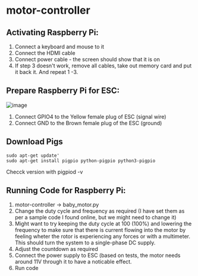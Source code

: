# motor-controller

## Activating Raspberry Pi:
1. Connect a keyboard and mouse to it
2. Connect the HDMI cable
3. Connect power cable - the screen should show that it is on
4. If step 3 doesn't work, remove all cables, take out memory card and put it back it. And repeat 1 -3.

## Prepare Raspberry Pi for ESC:
![image](https://user-images.githubusercontent.com/66765258/159859363-cb2fc7d4-db14-47d5-8dcf-b5d654f29725.png)
1. Connect GPIO4 to the Yellow female plug of ESC (signal wire)
2. Connect GND to the Brown female plug of the ESC (ground)

## Download Pigs
    sudo apt-get update'
    sudo apt-get install pigpio python-pigpio python3-pigpio
 Checck version with
    pigpiod -v

## Running Code for Raspberry Pi:
1. motor-controller -> baby_motor.py
3. Change the duty cycle and frequency as required (I have set them as per a sample code I found online, but we might need to change it) 
4. Might want to try keeping the duty cycle at 100 (100%) and lowering the frequency to make sure that there is current flowing into the motor by feeling wheter the rotor is experiencing any forces or with a multimeter. This should turn the system to a single-phase DC supply.
5. Adjust the countdown as required
6. Connect the power supply to ESC (based on tests, the motor needs around 11V through it to have a noticable effect.
7. Run code
